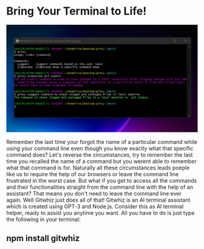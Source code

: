 # Bring Your Terminal to Life!

![Gitwhiz demo image](./Gitwhiz_header.jpg)

Remember the last time your forgot the name of a particular command while using your command line even though you know exactly what that specific command does? Let's reverse the circumstances, try to remember the last time you recalled the name of a command but you werent able to remember what that command is for. Naturally all these circumstances leads poeple like us to require the help of our browsers or leave the command line frustrated in the worst case. But what if you get to access all the commands and their functionalities straight from the command line with the help of an assistant? That means you don't need to leave the command line ever again. Well Gitwhiz just does all of that! Gitwhiz is an AI terminal assistant which is created using GPT-3 and Node.js. Consider this as AI terminal helper, ready to assist you anytime you want. All you have to do is just type the following in your terminal:

## npm install gitwhiz
